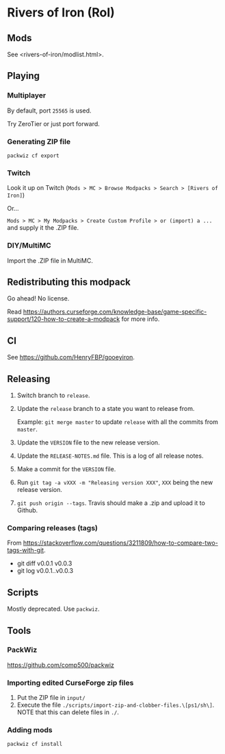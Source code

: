 # Rivers of Iron (RoI)

## Mods

See <rivers-of-iron/modlist.html>.

## Playing

### Multiplayer

By default, port `25565` is used.

Try ZeroTier or just port forward.

### Generating ZIP file

    packwiz cf export

### Twitch

Look it up on Twitch (`Mods > MC > Browse Modpacks > Search > [Rivers of Iron]`)

Or...

`Mods > MC > My Modpacks > Create Custom Profile > or (import) a ...` and supply it the .ZIP file.

### DIY/MultiMC

Import the .ZIP file in MultiMC.

## Redistributing this modpack

Go ahead! No license.

Read <https://authors.curseforge.com/knowledge-base/game-specific-support/120-how-to-create-a-modpack> for more info.

## CI

See <https://github.com/HenryFBP/gooeyiron>.

## Releasing

1.  Switch branch to `release`.
2.  Update the `release` branch to a state you want to release from.

    Example: `git merge master` to update `release` with all the commits from `master`.

3.  Update the `VERSION` file to the new release version.
4.  Update the `RELEASE-NOTES.md` file. This is a log of all release notes.
5.  Make a commit for the `VERSION` file.
6.  Run `git tag -a vXXX -m "Releasing version XXX"`, `XXX` being the new release version.
7.  `git push origin --tags`. Travis should make a .zip and upload it to Github.

### Comparing releases (tags)

From <https://stackoverflow.com/questions/3211809/how-to-compare-two-tags-with-git>.

- git diff v0.0.1 v0.0.3
- git log v0.0.1..v0.0.3

## Scripts

Mostly deprecated. Use `packwiz`.

## Tools

### PackWiz

<https://github.com/comp500/packwiz>

### Importing edited CurseForge zip files 

1. Put the ZIP file in `input/`
2. Execute the file `./scripts/import-zip-and-clobber-files.\[ps1/sh\]`. NOTE that this can delete files in `./`.

### Adding mods

    packwiz cf install